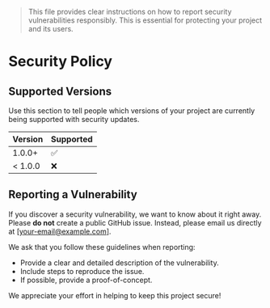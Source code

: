 > This file provides clear instructions on how to report security vulnerabilities responsibly. This is essential for protecting your project and its users.

# Security Policy

## Supported Versions

Use this section to tell people which versions of your project are currently being supported with security updates.

| Version | Supported          |
| :------ | :----------------- |
| 1.0.0+  | :white_check_mark: |
| < 1.0.0 | :x:                |

## Reporting a Vulnerability

If you discover a security vulnerability, we want to know about it right away. Please **do not** create a public GitHub issue. Instead, please email us directly at [your-email@example.com].

We ask that you follow these guidelines when reporting:

* Provide a clear and detailed description of the vulnerability.
* Include steps to reproduce the issue.
* If possible, provide a proof-of-concept.

We appreciate your effort in helping to keep this project secure!

